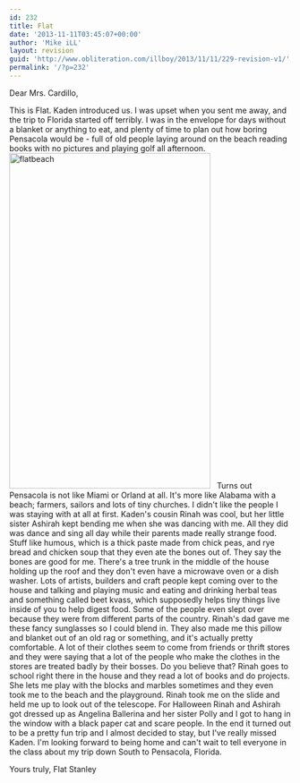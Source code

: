 ```yaml
---
id: 232
title: Flat
date: '2013-11-11T03:45:07+00:00'
author: 'Mike iLL'
layout: revision
guid: 'http://www.obliteration.com/illboy/2013/11/11/229-revision-v1/'
permalink: '/?p=232'
---
```


Dear Mrs. Cardillo,

This is Flat. Kaden introduced us. I was upset when you sent me away, and the trip to Florida started off terribly. I was in the envelope for days without a blanket or anything to eat, and plenty of time to plan out how boring Pensacola would be - full of old people laying around on the beach reading books with no pictures and playing golf all afternoon.
<a href="http://www.mZoo.org"><img class="alignright size-full wp-image-230" alt="flatbeach" src="http://www.obliteration.com/illboy/wp-content/uploads/2013/11/flatbeach.jpg" width="359" height="600" /></a>   Turns out Pensacola is not like Miami or Orland at all. It's more like Alabama with a beach; farmers, sailors and lots of tiny churches. I didn't like the people I was staying with at all at first. Kaden's cousin Rinah was cool, but her little sister Ashirah kept bending me when she was dancing with me. All they did was dance and sing all day while their parents made really strange food. Stuff like humous, which is a thick paste made from chick peas, and rye bread and chicken soup that they even ate the bones out of. They say the bones are good for me.
There's a tree trunk in the middle of the house holding up the roof and they don't even have a microwave oven or a dish washer. Lots of artists, builders and craft people kept coming over to the house and talking and playing music and eating and drinking herbal teas and something called beet kvass, which supposedly helps tiny things live inside of you to help digest food. Some of the people even slept over because they were from different parts of the country. Rinah's dad gave me these fancy sunglasses so I could blend in. They also made me this pillow and blanket out of an old rag or something, and it's actually pretty comfortable. A lot of their clothes seem to come from friends or thrift stores and they were saying that a lot of the people who make the clothes in the stores are treated badly by their bosses. Do you believe that?
Rinah goes to school right there in the house and they read a lot of books and do projects. She lets me play with the blocks and marbles sometimes and they even took me to the beach and the playground. Rinah took me on the slide and held me up to look out of the telescope. For Halloween Rinah and Ashirah got dressed up as Angelina Ballerina and her sister Polly and I got to hang in the window with a black paper cat and scare people.
In the end it turned out to be a pretty fun trip and I almost decided to stay, but I've really missed Kaden. I'm looking forward to being home and can't wait to tell everyone in the class about my trip down South to Pensacola, Florida.

Yours truly,
Flat Stanley